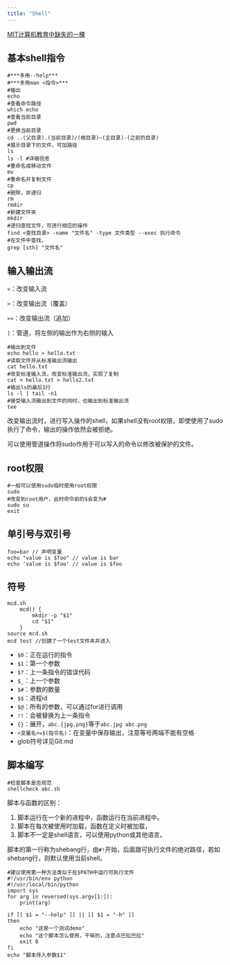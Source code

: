 ```yaml
---
title: "Shell"
---
```


[MIT计算机教育中缺失的一棵](https://missing-semester-cn.github.io/)

## 基本shell指令

```shell
#***多用--help***
#***多用man <指令>***
#输出
echo
#查看命令路径
which echo
#查看当前目录
pwd
#更换当前目录
cd ..(父目录).(当前目录)/(根目录)~(主目录)-(之前的目录)
#展示目录下的文件，可加路径
ls
ls -l #详细信息
#重命名或移动文件
mv
#重命名并复制文件
cp
#删除，非递归
rm
rmdir
#新建文件夹
mkdir
#递归查找文件，可进行相应的操作
find <查找目录> -name "文件名" -type 文件类型 --exec 执行命令
#在文件中查找，
grep [sth] "文件名"
```

## 输入输出流

`<`：改变输入流

`>`：改变输出流（覆盖）

`>>`：改变输出流（追加）

`|`：管道，将左侧的输出作为右侧的输入

```shell
#输出到文件
echo hello > hello.txt
#读取文件并从标准输出流输出
cat hello.txt
#改变标准输入流，改变标准输出流，实现了复制
cat < hello.txt > hello2.txt
#输出ls的最后1行
ls -l | tail -n1
#接受输入流输出到文件的同时，也输出到标准输出流
tee
```

改变输出流时，进行写入操作的shell，如果shell没有root权限，即使使用了sudo执行了命令，输出的操作依然会被拒绝。

可以使用管道操作将sudo作用于可以写入的命令以修改被保护的文件。

## root权限

```shell
#一般可以使用sudo临时使用root权限
sudo
#改变到root用户，此时命令前的$会变为#
sudo su
exit
```

## 单引号与双引号

```shell
foo=bar // 声明变量
echo "value is $foo" // value is bar
echo 'value is $foo' // value is $foo
```

## 符号

```shell
mcd.sh
    mcd() {
        mkdir -p "$1"
        cd "$1"
    }
source mcd.sh
mcd test //创建了一个test文件夹并进入
```

- `$0`：正在运行的指令
- `$1`：第一个参数
- `$?`：上一条指令的错误代码
- `$_`：上一个参数
- `$#`：参数的数量
- `$$`：进程id
- `$@`：所有的参数，可以通过for进行调用
- `!!`：会被替换为上一条指令
- `{}`：展开，`abc.{jpg,png}`等于`abc.jpg abc.png`
- `<变量名>=$(指令名)`：在变量中保存输出，注意等号两端不能有空格
- glob符号详见Git.md

## 脚本编写

```shell
#检查脚本是否规范
shellcheck abc.sh
```

脚本与函数的区别：

1. 脚本运行在一个新的进程中，函数运行在当前进程中。
2. 脚本在每次被使用时加载，函数在定义时被加载，
3. 脚本不一定是shell语言，可以使用python或其他语言。

脚本的第一行称为shebang行，由`#!`开始，后面跟可执行文件的绝对路径，若如shebang行，则默认使用当前shell。

```shell
#建议使用第一种方法类似于在$PATH中运行可执行文件
#!/usr/bin/env python
#!/usr/local/bin/python
import sys
for arg in reversed(sys.argv[1:]):
    print(arg)
```

```shell
if [[ $1 = "--help" ]] || [[ $1 = "-h" ]]
then
    echo "这是一个测试demo"
    echo "这个脚本怎么使用，干嘛的，注意点巴拉巴拉"
    exit 0
fi
echo "脚本传入参数$1"
```
